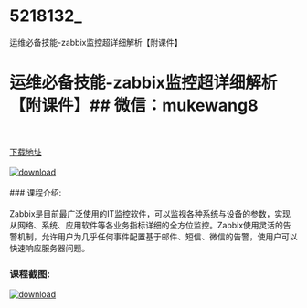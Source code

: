 # 5218132_
运维必备技能-zabbix监控超详细解析【附课件】
# 运维必备技能-zabbix监控超详细解析【附课件】## 微信：mukewang8
<br/></br>[下载地址](http://www.36tz.cn/article/5218132 "下载地址")
<br/></br>[![download](http://36tz.cn/muke_img/2021_01_12345-20.jpg "下载地址")](http://www.36tz.cn/article/5218132 "下载地址")
<br/></br>### 课程介绍:<br/></br>Zabbix是目前最广泛使用的IT监控软件，可以监视各种系统与设备的参数，实现从网络、系统、应用软件等各业务指标详细的全方位监控。Zabbix使用灵活的告警机制，允许用户为几乎任何事件配置基于邮件、短信、微信的告警，使用户可以快速响应服务器问题。

### 课程截图:
[![download](http://36tz.cn/muke_img/2021_01_2-157.png "下载地址")](http://www.36tz.cn/article/5218132 "下载地址")
